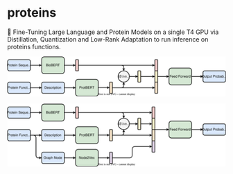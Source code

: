 # proteins
🧬 Fine-Tuning Large Language and Protein Models on a single T4 GPU via Distillation, Quantization and Low-Rank Adaptation to run inference on proteins functions.

<p align="center">
    <img src="https://github.com/vkhamesi/proteins/blob/main/architecture1.svg" alt>
</p>

<p align="center">
    <img src="https://github.com/vkhamesi/proteins/blob/main/architecture2.svg" alt>
</p>
